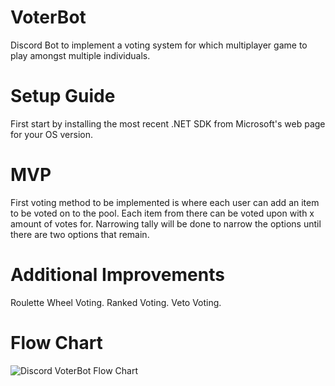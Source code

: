 # VoterBot
Discord Bot to implement a voting system for which multiplayer game to play amongst multiple individuals.




# Setup Guide
First start by installing the most recent .NET SDK from Microsoft's web page for your OS version.




# MVP
First voting method to be implemented is where each user can add an item to be voted on to the pool.
Each item from there can be voted upon with x amount of votes for.
Narrowing tally will be done to narrow the options until there are two options that remain.


# Additional Improvements
Roulette Wheel Voting.
Ranked Voting.
Veto Voting.

# Flow Chart
![Discord VoterBot Flow Chart](https://user-images.githubusercontent.com/6447418/131265021-fbffaeff-c218-49b3-b33a-2565a55b0260.jpeg)



